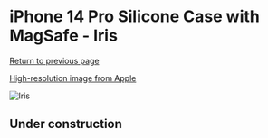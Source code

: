 # iPhone 14 Pro Silicone Case with MagSafe - Iris

[Return to previous page](/iphone_14)

[High-resolution image from Apple](https://store.storeimages.cdn-apple.com/8756/as-images.apple.com/is/MQUK3?wid=4500&hei=4500&fmt=png)

<div style="width: 512px"><img src="/almost_uncompressed/MQUK3.webp" alt="Iris"></div>

## Under construction
